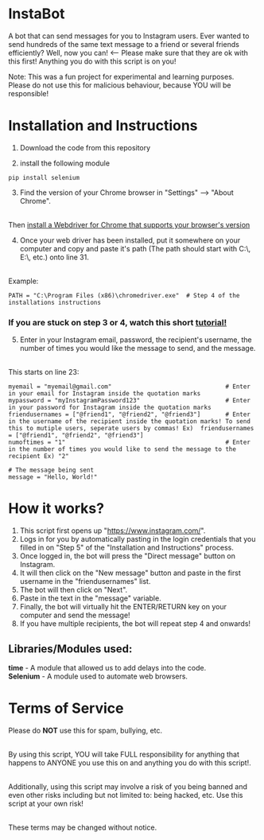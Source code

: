 # InstaBot

A bot that can send messages for you to Instagram users. Ever wanted to send hundreds of the same text message to a friend or several friends efficiently? Well, now you can!  <-- Please make sure that they are ok with this first! Anything you do with this script is on you!

Note: This was a fun project for experimental and learning purposes. 
</br> Please do not use this for malicious behaviour, because YOU will be responsible! 

# Installation and Instructions
1. Download the code from this repository

2. install the following module
```
pip install selenium
```

3. Find the version of your Chrome browser in "Settings" --> "About Chrome". 

</br>Then [install a Webdriver for Chrome that supports your browser's version](https://sites.google.com/a/chromium.org/chromedriver/downloads)

4. Once your web driver has been installed, put it somewhere on your computer and copy and paste it's path (The path should start with C:\\, E:\\, etc.) onto line 31.

</br> Example:
```
PATH = "C:\Program Files (x86)\chromedriver.exe"  # Step 4 of the installations instructions 
```

### If you are stuck on step 3 or 4, watch this short [tutorial!](https://www.youtube.com/watch?v=Xjv1sY630Uc&feature=youtu.be&t=260)

5. Enter in your Instagram email, password, the recipient's username, the number of times you would like the message to send, and the message.

</br> This starts on line 23:
```
myemail = "myemail@gmail.com"                                # Enter in your email for Instagram inside the quotation marks
mypassword = "myInstagramPassword123"                        # Enter in your password for Instagram inside the quotation marks
friendusernames = ["@friend1", "@friend2", "@friend3"]       # Enter in the username of the recipient inside the quotation marks! To send this to mutiple users, seperate users by commas! Ex)  friendusernames = ["@friend1", "@friend2", "@friend3"]
numoftimes = "1"                                             # Enter in the number of times you would like to send the message to the recipient Ex) "2"

# The message being sent
message = "Hello, World!"
```

# How it works?
1. This script first opens up "https://www.instagram.com/". </br>
2. Logs in for you by automatically pasting in the login credentials that you filled in on "Step 5" of the "Installation and Instructions" process. </br>
3. Once logged in, the bot will press the "Direct message" button on Instagram. </br>
4. It will then click on the "New message" button and paste in the first username in the "friendusernames" list.  </br>
5. The bot will then click on "Next". </br>
6. Paste in the text in the "message" variable. </br>
7. Finally, the bot will virtually hit the ENTER/RETURN key on your computer and send the message!  </br>
8. If you have multiple recipients, the bot will repeat step 4 and onwards! 

## Libraries/Modules used:
**time** - A module that allowed us to add delays into the code. </br>
**Selenium** - A module used to automate web browsers.

# Terms of Service 
Please do **NOT** use this for spam, bullying, etc. 

</br> By using this script, YOU will take FULL responsibility for anything that happens to ANYONE you use this on and anything you do with this script!. 

</br> Additionally, using this script may involve a risk of you being banned and even other risks including but not limited to: being hacked, etc. Use this script at your own risk!

</br> These terms may be changed without notice.
